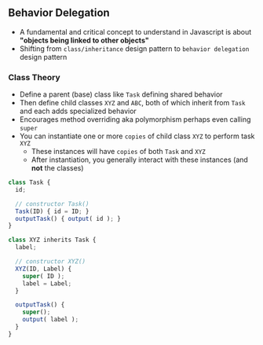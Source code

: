 ## Behavior Delegation
- A fundamental and critical concept to understand in Javascript is about **"objects being linked to other objects"**
- Shifting from `class/inheritance` design pattern to `behavior delegation` design pattern

### Class Theory
- Define a parent (base) class like `Task` defining shared behavior
- Then define child classes `XYZ` and `ABC`, both of which inherit from `Task` and each adds specialized behavior
- Encourages method overriding aka polymorphism perhaps even calling `super`
- You can instantiate one or more `copies` of child class `XYZ` to perform task `XYZ`
  - These instances will have `copies` of both `Task` and `XYZ`
  - After instantiation, you generally interact with these instances (and **not** the classes)

```js
class Task {
  id;

  // constructor Task()
  Task(ID) { id = ID; }
  outputTask() { output( id ); }
}

class XYZ inherits Task {
  label;

  // constructor XYZ()
  XYZ(ID, Label) {
    super( ID );
    label = Label;
  }

  outputTask() {
    super();
    output( label );
  }
}
```
